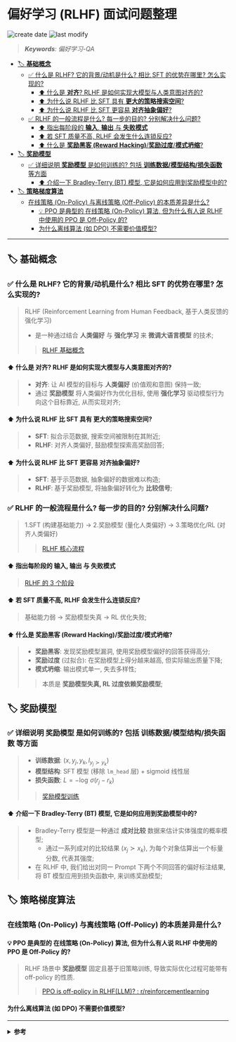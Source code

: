 偏好学习 (RLHF) 面试问题整理
===
<!--START_SECTION:badge-->
![create date](https://img.shields.io/static/v1?label=create%20date&message=2025-09-18&label_color=gray&color=lightsteelblue&style=flat-square)
![last modify](https://img.shields.io/static/v1?label=last%20modify&message=2025-09-23%2002%3A12%3A48&label_color=gray&color=thistle&style=flat-square)
<!--END_SECTION:badge-->
<!--info
date: 2025-09-18 16:48:03
toc_title: 偏好学习-QA
top: false
draft: false
hidden: true
section_number: false
level: 0
tags: []
-->

<!--START_SECTION:keywords-->
> ***Keywords**: 偏好学习-QA*
<!--END_SECTION:keywords-->

<!--START_SECTION:paper_title-->
<!--END_SECTION:paper_title-->

<!--START_SECTION:toc-->
- [🏷️ **基础概念**](#️-基础概念)
    - [✅ 什么是 RLHF? 它的背景/动机是什么? 相比 SFT 的优势在哪里? 怎么实现的?](#-什么是-rlhf-它的背景动机是什么-相比-sft-的优势在哪里-怎么实现的)
        - [⬆️ 什么是 **对齐**? RLHF 是如何实现大模型与人类意图对齐的?](#️-什么是-对齐-rlhf-是如何实现大模型与人类意图对齐的)
        - [⬆️ 为什么说 RLHF 比 SFT 具有 **更大的策略搜索空间**?](#️-为什么说-rlhf-比-sft-具有-更大的策略搜索空间)
        - [⬆️ 为什么说 RLHF 比 SFT 更容易 **对齐抽象偏好**?](#️-为什么说-rlhf-比-sft-更容易-对齐抽象偏好)
    - [✅ RLHF 的一般流程是什么? 每一步的目的? 分别解决什么问题?](#-rlhf-的一般流程是什么-每一步的目的-分别解决什么问题)
        - [⬆️ 指出每阶段的 **输入**, **输出** 与 **失败模式**](#️-指出每阶段的-输入-输出-与-失败模式)
        - [⬆️ 若 SFT 质量不高, RLHF 会发生什么连锁反应?](#️-若-sft-质量不高-rlhf-会发生什么连锁反应)
        - [⬆️ 什么是 **奖励黑客 (Reward Hacking)**/**奖励过度**/**模式坍缩**?](#️-什么是-奖励黑客-reward-hacking奖励过度模式坍缩)
- [🏷️ **奖励模型**](#️-奖励模型)
    - [✅ 详细说明 **奖励模型** 是如何训练的? 包括 **训练数据/模型结构/损失函数** 等方面](#-详细说明-奖励模型-是如何训练的-包括-训练数据模型结构损失函数-等方面)
        - [⬆️ 介绍一下 Bradley-Terry (BT) 模型, 它是如何应用到奖励模型中的?](#️-介绍一下-bradley-terry-bt-模型-它是如何应用到奖励模型中的)
- [🏷️ **策略梯度算法**](#️-策略梯度算法)
    - [在线策略 (On-Policy) 与离线策略 (Off-Policy) 的本质差异是什么?](#在线策略-on-policy-与离线策略-off-policy-的本质差异是什么)
        - [💡 PPO 是典型的 在线策略 (On-Policy) 算法, 但为什么有人说 RLHF 中使用的 PPO 是 Off-Policy 的?](#-ppo-是典型的-在线策略-on-policy-算法-但为什么有人说-rlhf-中使用的-ppo-是-off-policy-的)
        - [为什么离线算法 (如 DPO) 不需要价值模型?](#为什么离线算法-如-dpo-不需要价值模型)
<!--END_SECTION:toc-->

---

<!-- 🔥✅❌⭕❓✔️☑️⚠️⏳🔄⬆️⬇️⬅️➡️↔️📌📍🔖🏷️💡📝 -->
## 🏷️ **基础概念**

### ✅ 什么是 RLHF? 它的背景/动机是什么? 相比 SFT 的优势在哪里? 怎么实现的?
> RLHF (Reinforcement Learning from Human Feedback, 基于人类反馈的强化学习)
> - 是一种通过结合 **人类偏好** 与 **强化学习** 来 **微调大语言模型** 的技术;
>> [RLHF 基础概念](./偏好学习.md#基础概念)

#### ⬆️ 什么是 **对齐**? RLHF 是如何实现大模型与人类意图对齐的?
> - **对齐**: 让 AI 模型的目标与 **人类偏好** (价值观和意图) 保持一致;
> - 通过 **奖励模型** 将人类偏好作为优化目标, 使用 **强化学习** 驱动模型行为向这个目标靠近, 从而实现对齐;

#### ⬆️ 为什么说 RLHF 比 SFT 具有 **更大的策略搜索空间**?
> - **SFT**: 拟合示范数据, 搜索空间被限制在其附近;
> - **RLHF**: 对齐人类偏好, 鼓励模型探索高奖励回答;

#### ⬆️ 为什么说 RLHF 比 SFT 更容易 **对齐抽象偏好**?
> - **SFT**: 基于示范数据, 抽象偏好的数据难以构造;
> - **RLHF**: 基于奖励模型, 将抽象偏好转化为 **比较信号**;

### ✅ RLHF 的一般流程是什么? 每一步的目的? 分别解决什么问题?
> 1.SFT (构建基础能力) → 2.奖励模型 (量化人类偏好) → 3.策略优化/RL (对齐人类偏好)
>> [RLHF 核心流程](./偏好学习.md#实施流程)

#### ⬆️ 指出每阶段的 **输入**, **输出** 与 **失败模式**
> [RLHF 的 3 个阶段](./偏好学习.md#实施流程)

#### ⬆️ 若 SFT 质量不高, RLHF 会发生什么连锁反应?
> 基础能力弱 → 奖励模型失真 → RL 优化失败;

#### ⬆️ 什么是 **奖励黑客 (Reward Hacking)**/**奖励过度**/**模式坍缩**?
> - **奖励黑客**: 发现奖励模型漏洞, 使用奖励模型偏好的回答获得高分;
> - **奖励过度** (过拟合): 在奖励模型上得分越来越高, 但实际输出质量下降;
> - **模式坍缩**: 输出模式单一, 失去多样性;
>> 本质是 **奖励模型失真, RL 过度依赖奖励模型**;


## 🏷️ **奖励模型**

### ✅ 详细说明 **奖励模型** 是如何训练的? 包括 **训练数据/模型结构/损失函数** 等方面
> - **训练数据**: $(x, y_j, y_k, l_{y_j \succ y_k})$
> - **模型结构**: SFT 模型 (移除 `lm_head` 层) + sigmoid 线性层
> - **损失函数**: $L = -\log \, \sigma (r_j - r_k)$
>> [奖励模型训练](./偏好学习.md#奖励模型-reward-model-rm)

#### ⬆️ 介绍一下 Bradley-Terry (BT) 模型, 它是如何应用到奖励模型中的?
> - Bradley-Terry 模型是一种通过 **成对比较** 数据来估计实体强度的概率模型;
>   - 通过一系列成对的比较结果 ($x_j \succ x_k$), 为每个对象估算出一个标量分数, 代表其强度;
> - 在 RLHF 中, 我们给出对同一 Prompt 下两个不同回答的偏好标注结果, 将 BT 模型应用到损失函数中, 来训练奖励模型;

## 🏷️ **策略梯度算法**

### 在线策略 (On-Policy) 与离线策略 (Off-Policy) 的本质差异是什么?

#### 💡 PPO 是典型的 在线策略 (On-Policy) 算法, 但为什么有人说 RLHF 中使用的 PPO 是 Off-Policy 的?
> RLHF 场景中 **奖励模型** 固定且基于旧策略训练, 导致实际优化过程可能带有 off-policy 的性质.
>> [PPO is off-policy in RLHF(LLM)? : r/reinforcementlearning](https://www.reddit.com/r/reinforcementlearning/comments/14p1zaj/ppo_is_offpolicy_in_rlhfllm/)

#### 为什么离线算法 (如 DPO) 不需要价值模型?

<!--
### 原因概述

- ** 目标从逐令拟合转为序列级回报 **: SFT 以逐 token 交叉熵为目标, 倾向最大化训练数据中每个下一个 token 的概率; 而把人类反馈作为 ** 奖励** 后, 优化目标变为**整个生成序列的标量回报**, 这允许策略评估并偏好在序列层面更高质量但在 token 层面未必最可能的输出;  
- ** 信号类型由点估计变为相对/全局评价 **: 偏好比较或等级评分提供的是 "哪个回复更好" 的相对信息, 比单条目标更能区分多种合理输出, 因此指引模型在更广的解空间中区分与选择;  
- ** 强化学习引入显式探索机制 **: RL 算法 (如 PPO) 通过概率采样、策略梯度和熵正则化鼓励探索低概率但可能高回报的策略路径, 使模型能试验训练集之外的表达与结构;  
- ** 序列级优化打破逐条复制的束缚 **: SFT 的最优策略是复制训练样本分布的高密度区, 而序列级奖励允许组合不同样本的优点或创造新表述, 因而可达成不在任何单条示例中的更优解;  
- ** 多维偏好信号放宽约束方向 **: 奖励可以同时编码准确性、简洁性、风格与安全性等多维偏好, 优化过程不再受单一标准约束, 从而在不同维度之间权衡并探索新的折衷解;  
- ** 受限而非无界的扩展保证可控探索 **: 通过加入 KL 惩罚或信任域, RLHF 在允许策略偏移以探索更优输出的同时, 仍把搜索局限在合理语义空间内, 从而安全地扩大可搜索策略集;  
- ** 优化器与损失景观不同 => 可到达不同解 **: 序列级非凸回报与策略梯度产生不同的优化路径, 使训练过程可能收敛到与 SFT 不同的局部最优, 包含在训练数据中未显式出现但人类偏好更高的输出;  

一句话总结: 因为把人类偏好变为序列级可优化的奖励后, 优化目标、信号类型和训练算法都发生变化, 这些变化共同允许模型在受控条件下探索并加强训练数据之外的高质量策略, 从而显著扩大可搜索的策略空间;
-->

---

<details><summary><b>参考</b></summary>

- [RLHF 模拟面试 - DeepSeek](https://chat.deepseek.com/a/chat/s/7099de24-b6c1-4c21-be27-37fc92f18074)
- [RLHF 模拟面试 - Copilot](https://copilot.microsoft.com/chats/DU9Kj4NXtfACbfjVZkJ1V)

</details>
